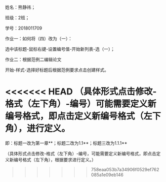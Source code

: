 姓名：熊静祎；

班级：2班；

学号：2018011709

 

 

作业一：如何将（四）改为（一）：

选中该标题-鼠标右键-设置编号值-开始新列表-选（一）；

 

 

 

作业二：根据范例二编辑论文

开始-样式-选择好标题后根据范例要求点击创建样式。

<<<<<<< HEAD
（具体形式点击修改-格式（左下角）-编号）可能需要定义新编号格式，即点击定义新编号格式（左下角），进行定义。
=======
即：标题一改为第一章**；标题二改为1.1**；标题三改为1.1.1**

（具体形式点击修改-格式（左下角）-编号，可能需要定义新编号格式，即点击定义新编号格式（左下角），根据要求进行定义。）
>>>>>>> 758eaa053b7a34906f0529ef762085a1e09eb146
